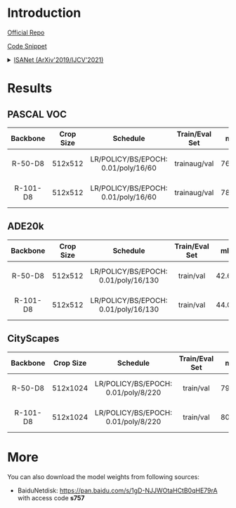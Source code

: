# Introduction

<a href="https://github.com/openseg-group/openseg.pytorch">Official Repo</a>

<a href="https://github.com/SegmentationBLWX/sssegmentation/blob/main/ssseg/modules/models/segmentors/isanet/isanet.py">Code Snippet</a>

<details>
<summary align="left"><a href="https://arxiv.org/pdf/1907.12273.pdf">ISANet (ArXiv'2019/IJCV'2021)</a></summary>

```latex
@article{huang2019isa,
    title={Interlaced Sparse Self-Attention for Semantic Segmentation},
    author={Huang, Lang and Yuan, Yuhui and Guo, Jianyuan and Zhang, Chao and Chen, Xilin and Wang, Jingdong},
    journal={arXiv preprint arXiv:1907.12273},
    year={2019}
}
```

</details>


# Results

## PASCAL VOC
| Backbone  | Crop Size  | Schedule                             | Train/Eval Set  | mIoU   | Download                                                                                                                                                                                                                                                                                                                                                                                    |
| :-:       | :-:        | :-:                                  | :-:             | :-:    | :-:                                                                                                                                                                                                                                                                                                                                                                                         |
| R-50-D8   | 512x512    | LR/POLICY/BS/EPOCH: 0.01/poly/16/60  | trainaug/val    | 76.99% | [cfg](https://raw.githubusercontent.com/SegmentationBLWX/sssegmentation/main/ssseg/configs/isanet/isanet_resnet50os8_voc.py) &#124; [model](https://github.com/SegmentationBLWX/modelstore/releases/download/ssseg_isanet/isanet_resnet50os8_voc_train.pth) &#124; [log](https://github.com/SegmentationBLWX/modelstore/releases/download/ssseg_isanet/isanet_resnet50os8_voc_train.log)    |
| R-101-D8  | 512x512    | LR/POLICY/BS/EPOCH: 0.01/poly/16/60  | trainaug/val    | 78.60% | [cfg](https://raw.githubusercontent.com/SegmentationBLWX/sssegmentation/main/ssseg/configs/isanet/isanet_resnet101os8_voc.py) &#124; [model](https://github.com/SegmentationBLWX/modelstore/releases/download/ssseg_isanet/isanet_resnet101os8_voc_train.pth) &#124; [log](https://github.com/SegmentationBLWX/modelstore/releases/download/ssseg_isanet/isanet_resnet101os8_voc_train.log) |

## ADE20k
| Backbone  | Crop Size  | Schedule                             | Train/Eval Set  | mIoU   | Download                                                                                                                                                                                                                                                                                                                                                                                             |
| :-:       | :-:        | :-:                                  | :-:             | :-:    | :-:                                                                                                                                                                                                                                                                                                                                                                                                  |
| R-50-D8   | 512x512    | LR/POLICY/BS/EPOCH: 0.01/poly/16/130 | train/val       | 42.60% | [cfg](https://raw.githubusercontent.com/SegmentationBLWX/sssegmentation/main/ssseg/configs/isanet/isanet_resnet50os8_ade20k.py) &#124; [model](https://github.com/SegmentationBLWX/modelstore/releases/download/ssseg_isanet/isanet_resnet50os8_ade20k_train.pth) &#124; [log](https://github.com/SegmentationBLWX/modelstore/releases/download/ssseg_isanet/isanet_resnet50os8_ade20k_train.log)    |
| R-101-D8  | 512x512    | LR/POLICY/BS/EPOCH: 0.01/poly/16/130 | train/val       | 44.08% | [cfg](https://raw.githubusercontent.com/SegmentationBLWX/sssegmentation/main/ssseg/configs/isanet/isanet_resnet101os8_ade20k.py) &#124; [model](https://github.com/SegmentationBLWX/modelstore/releases/download/ssseg_isanet/isanet_resnet101os8_ade20k_train.pth) &#124; [log](https://github.com/SegmentationBLWX/modelstore/releases/download/ssseg_isanet/isanet_resnet101os8_ade20k_train.log) |

## CityScapes
| Backbone  | Crop Size  | Schedule                             | Train/Eval Set  | mIoU   | Download                                                                                                                                                                                                                                                                                                                                                                                                         |
| :-:       | :-:        | :-:                                  | :-:             | :-:    | :-:                                                                                                                                                                                                                                                                                                                                                                                                              |
| R-50-D8   | 512x1024   | LR/POLICY/BS/EPOCH: 0.01/poly/8/220  | train/val       | 79.34% | [cfg](https://raw.githubusercontent.com/SegmentationBLWX/sssegmentation/main/ssseg/configs/isanet/isanet_resnet50os8_cityscapes.py) &#124; [model](https://github.com/SegmentationBLWX/modelstore/releases/download/ssseg_isanet/isanet_resnet50os8_cityscapes_train.pth) &#124; [log](https://github.com/SegmentationBLWX/modelstore/releases/download/ssseg_isanet/isanet_resnet50os8_cityscapes_train.log)    |
| R-101-D8  | 512x1024   | LR/POLICY/BS/EPOCH: 0.01/poly/8/220  | train/val       | 80.58% | [cfg](https://raw.githubusercontent.com/SegmentationBLWX/sssegmentation/main/ssseg/configs/isanet/isanet_resnet101os8_cityscapes.py) &#124; [model](https://github.com/SegmentationBLWX/modelstore/releases/download/ssseg_isanet/isanet_resnet101os8_cityscapes_train.pth) &#124; [log](https://github.com/SegmentationBLWX/modelstore/releases/download/ssseg_isanet/isanet_resnet101os8_cityscapes_train.log) |


# More
You can also download the model weights from following sources:
- BaiduNetdisk: https://pan.baidu.com/s/1gD-NJJWOtaHCtB0qHE79rA with access code **s757**